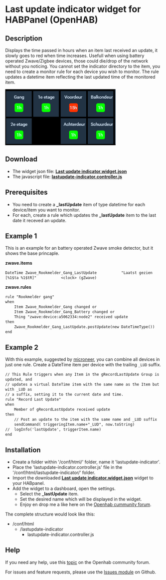 # Last update indicator widget for HABPanel (OpenHAB)

## Description
Displays the time passed in hours when an item last received an update, it slowly goes to red when time increases. Usefull when using battery operated Zwave/Zigbee devices, those could die/drop of the network without you noticing. You cannot set the indicator directory to the item, you need to create a monitor rule for each device you wish to monitor. The rule updates a datetime item reflecting the last updated time of the monitored item.

![Screenshot](screenshot.png?raw=true "Screenshot")

## Download
* The widget json file: **[Last update indicator.widget.json](https://github.com/BasvanH/habpanel-widget-lastupdate-indicator)**
* The javascript file: **[lastupdate-indicator.controller.js](https://github.com/BasvanH/habpanel-widget-lastupdate-indicator)**

## Prerequisites
* You need to create a **_lastUpdate** item of type datetime for each device/item you want to monitor.
* For each, create a rule which updates the **_lastUpdate** item to the last date it receved an update.

## Example 1
This is an example for an battery operated Zwave smoke detector, but it shows the base princaple.

**zwave.items**
```
DateTime Zwave_Rookmelder_Gang_LastUpdate           "Laatst gezien [%1$ta %1$tR]"           <clock> (gZwave)
```

**zwave.rules**
```
rule "Rookmelder gang"
when
	Item Zwave_Rookmelder_Gang changed or 
	Item Zwave_Rookmelder_Gang_Battery changed or 
	Thing "zwave:device:a5062334:node2" received update
then
	Zwave_Rookmelder_Gang_LastUpdate.postUpdate(new DateTimeType())
end
```

## Example 2
With this example, suggested by [microneer](https://github.com/microneer), you can combine all devices in just one rule. Create a DateTime item per device with the trailing `_LUD` suffix.

```
// This Rule triggers when any Item in the gRecordLastUpdate Group is updated, and
// updates a virtual DateTime item with the same name as the Item but with _LUD as 
// a suffix, setting it to the current date and time.
rule "Record Last Update"
when
	Member of gRecordLastUpdate received update
then
	// Post an update to the item with the same name and _LUD suffix
 	sendCommand( triggeringItem.name+"_LUD", now.toString)
//	logInfo('lastUpdate', triggerItem.name)
end
```

## Installation
* Create a folder within '/conf/html/' folder, name it 'lastupdate-indicator'.
* Place the 'lastupdate-indicator.controller.js' file in the '/conf/html/lastupdate-indicator/' folder.
* Import the downloaded **[Last update indicator.widget.json](https://github.com/BasvanH/habpanel-widget-lastupdate-indicator/blob/master/Last%20update%20indicator.widget.json)** widget to your HABpanel.
* Add the widget to a dashboard, open the settings.
  * Select the **_lastUpdate** item.
  * Set the desired name which will be displayed in the widget.
  * Enjoy en drop me a like here on the [Openhab cummunity forum](https://community.openhab.org/t/lastupdate-indicator-widget-for-habpanel/69498).

The complete structure would look like this:

- /conf/html
  - /lastupdate-indicator
      - lastupdate-indicator.controller.js

## Help
If you need any help, use this [topic](https://community.openhab.org/t/lastupdate-indicator-widget-for-habpanel/69498) on the Openhab community forum.

For issues and feature requests, please use the [Issues module](https://github.com/BasvanH/habpanel-widget-lastupdate-indicator/issues) on Github.
